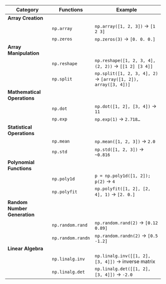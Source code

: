 | **Category**             | **Functions**          | **Example**                          |
|--------------------------|------------------------|--------------------------------------|
| **Array Creation**       |                        |                                      |
|                          | `np.array`            | `np.array([1, 2, 3])` → `[1 2 3]`   |
|                          | `np.zeros`            | `np.zeros(3)` → `[0. 0. 0.]`        |
| **Array Manipulation**   |                        |                                      |
|                          | `np.reshape`          | `np.reshape([1, 2, 3, 4], (2, 2))` → `[[1 2] [3 4]]` |
|                          | `np.split`            | `np.split([1, 2, 3, 4], 2)` → `[array([1, 2]), array([3, 4])]` |
| **Mathematical Operations** |                     |                                      |
|                          | `np.dot`              | `np.dot([1, 2], [3, 4])` → `11`     |
|                          | `np.exp`              | `np.exp(1)` → `2.718…`              |
| **Statistical Operations** |                      |                                      |
|                          | `np.mean`             | `np.mean([1, 2, 3])` → `2.0`        |
|                          | `np.std`              | `np.std([1, 2, 3])` → `~0.816`      |
| **Polynomial Functions** |                        |                                      |
|                          | `np.poly1d`           | `p = np.poly1d([1, 2]); p(2)` → `4` |
|                          | `np.polyfit`          | `np.polyfit([1, 2], [2, 4], 1)` → `[2. 0.]` |
| **Random Number Generation** |                    |                                      |
|                          | `np.random.rand`      | `np.random.rand(2)` → `[0.12 0.89]` |
|                          | `np.random.randn`     | `np.random.randn(2)` → `[0.5 -1.2]` |
| **Linear Algebra**       |                        |                                      |
|                          | `np.linalg.inv`       | `np.linalg.inv([[1, 2], [3, 4]])` → inverse matrix |
|                          | `np.linalg.det`       | `np.linalg.det([[1, 2], [3, 4]])` → `-2.0` |

